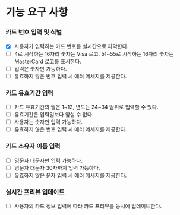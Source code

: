 # 기능 요구 사항

### 카드 번호 입력 및 식별

- [x] 사용자가 입력하는 카드 번호를 실시간으로 파악한다.
- [ ] 4로 시작하는 16자리 숫자는 Visa 로고, 51~55로 시작하는 16자리 숫자는 MasterCard 로고를 표시한다.
- [ ] 입력은 숫자만 가능하다.
- [ ] 유효하지 않은 번호 입력 시 에러 메세지를 제공한다.

### 카드 유효기간 입력

- [ ] 카드 유효기간의 월은 1~12, 년도는 24~34 범위로 입력할 수 있다.
- [ ] 유효기간은 입력일보다 앞설 수 없다.
- [ ] 사용자는 숫자만 입력 가능하다.
- [ ] 유효하지 않은 번호 입력 시 에러 메세지를 제공한다.

### 카드 소유자 이름 입력

- [ ] 영문자 대문자만 입력 가능하다.
- [ ] 영문자 대문자 30자까지 입력 가능하다.
- [ ] 유효하지 않은 문자 입력 시 에러 메세지를 제공한다.

### 실시간 프리뷰 업데이트

- [ ] 사용자의 카드 정보 입력에 따라 카드 프리뷰를 동시에 업데이트한다.
